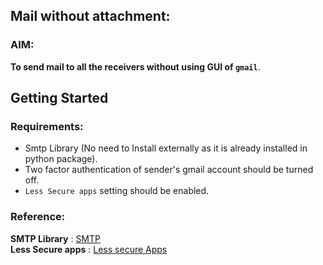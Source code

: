 ## Mail without attachment:

### AIM:
**To send mail to all the receivers without using GUI of ```gmail```**.

## Getting Started

### Requirements:
- Smtp Library (No need to Install externally as it is already installed in python package).
- Two factor authentication of sender's gmail account should be turned off.
- `Less Secure apps` setting should be enabled. 

### Reference:
**SMTP Library** : [SMTP](https://docs.python.org/3/library/smtplib.html) 
<br>
**Less Secure apps** : [Less secure Apps](https://support.google.com/accounts/answer/6010255?hl=en)
  